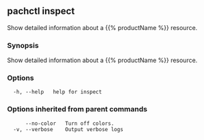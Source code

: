 ## pachctl inspect

Show detailed information about a {{% productName %}} resource.

### Synopsis

Show detailed information about a {{% productName %}} resource.

### Options

```
  -h, --help   help for inspect
```

### Options inherited from parent commands

```
      --no-color   Turn off colors.
  -v, --verbose    Output verbose logs
```

